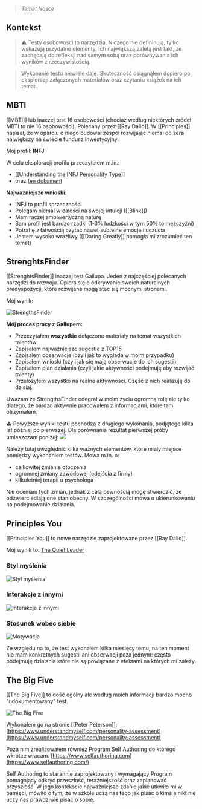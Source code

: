 > *Temet Nosce*

## Kontekst
> ⚠️ Testy osobowości to narzędzia. Niczego nie defininują, tylko wskazują przydatne elementy. Ich największą zaletą jest fakt, że zachęcają do refleksji nad samym sobą oraz porównywania ich wyników z rzeczywistością.

> Wykonanie testu niewiele daje. Skuteczność osiągnąłem dopiero po eksploracji załączonych materiałów oraz czytaniu książek na ich temat. 

## MBTI
[[MBTI]] lub inaczej test 16 osobowości (chociaż według niektórych źródeł MBTI to nie 16 osobowości). Polecany przez [[Ray Dalio]]. W [[Principles]] napisał, że w oparciu o niego budował zespół rozwijając niemal od zera największy na świecie fundusz inwestycyjny. 

Mój profil: **INFJ**

W celu eksploracji profilu przeczytałem m.in.:
- [[Understanding the INFJ Personality Type]]
- oraz [ten dokument](https://idigitalcitizen.files.wordpress.com/2011/02/infj-profile-counselor-protector-pdf2.pdf)

**Najważniejsze wnioski:**
- INFJ to profil sprzeczności
- Polegam niemal w całości na swojej intuicji ([[Blink]])
- Mam raczej ambiwertyczną naturę
- Sam profil jest bardzo rzadki (1-3% ludzkości w tym 50% to mężczyźni)
- Potrafię z łatwością czytać nawet subtelne emocje i uczucia
- Jestem wysoko wrażliwy ([[Daring Greatly]] pomogła mi zrozumieć ten temat)

## StrenghtsFinder
[[StrenghtsFinder]] inaczej test Gallupa. Jeden z najczęściej polecanych narzędzi do rozwoju. Opiera się o odkrywanie swoich naturalnych predyspozycji, które rozwijane mogą stać się mocnymi stronami. 

Mój wynik:

![StrengthsFinder](https://space.overment.com/m75PbJuix3DuFiQPHBW4/Screen-Shot-2021-08-16-02-59-51.png)

**Mój proces pracy z Gallupem:**
- Przeczytałem **wszystkie** dołączone materiały na temat wszystkich talentów.
- Zapisałem najważniejsze sugestie z TOP15
- Zapisałem obserwacje (czyli jak to wygląda w moim przypadku)
- Zapisałem wnioski (czyli jak się mają obserwacje do ich sugestii)
- Zapisałem plan działania (czyli jakie aktywności podejmuję aby rozwijać talenty)
- Przełożyłem wszystko na realne aktywności. Część z nich realizuję do dzisiaj.

Uważam że StrengthsFinder odegrał w moim życiu ogromną rolę ale tylko dlatego, że bardzo aktywnie pracowałem z informacjami, które tam otrzymałem.

⚠️ Powyższe wyniki testu pochodzą z drugiego wykonania, podjętego kilka lat później po pierwszej. Dla porównania rezultat pierwszej próby umieszczam poniżej: 
![](https://space.overment.com/Shared-Image-2021-11-09-00-59-54/Shared-Image-2021-11-09-00-59-54.png)

Należy tutaj uwzględnić kilka ważnych elementów, które miały miejsce pomiędzy wykonaniem testów. Mowa m.in. o:
- całkowitej zmianie otoczenia 
- ogromnej zmiany zawodowej (odejścia z firmy)
- kilkuletniej terapii u psychologa

Nie oceniam tych zmian, jednak z całą pewnością mogę stwierdzić, że odzwierciedlają one stan obecny. W szczególności mowa o ukierunkowaniu na podejmowanie działania. 

## Principles You
[[Principles You]] to nowe narzędzie zaprojektowane przez [[Ray Dalio]]. 

Mój wynik to: [The Quiet Leader](https://principlesyou.com/archetypes/quietleader)

### Styl myślenia
![Styl myślenia](https://space.overment.com/aFQcJRUurI4W5khloO7U/Screen-Shot-2021-08-19-23-25-19.png)

### Interakcje z innymi
![Interakcje z innymi](https://space.overment.com/UDTRF1vVI8AYNReKJSk5/Screen-Shot-2021-08-19-23-27-02.png)

### Stosunek wobec siebie
![Motywacja](https://space.overment.com/Jo2QCEdNIBtR0Y6wqi5B/Screen-Shot-2021-08-19-23-27-50.png)

Ze względu na to, że test wykonałem kilka miesięcy temu, na ten moment nie mam konkretnych sugestii ani obserwacji poza jednym: często podejmuję działania które nie są powiązane z efektami na których mi zależy. 

## The Big Five
[[The Big Five]] to dość ogólny ale według moich informacji bardzo mocno "udokumentowany" test. 

![The Big Five](https://space.overment.com/k4Yw6TJlr8gfmL1tLCjD/the-big-five.png)

Wykonałem go na stronie [[Peter Peterson]]: 
[https://www.understandmyself.com/personality-assessment](https://www.understandmyself.com/personality-assessment)

Poza nim zrealizowałem również Program Self Authoring do którego wkrótce wracam.
[https://www.selfauthoring.com](https://www.selfauthoring.com/)

Self Authoring to starannie zaprojektowany i wymagający Program pomagający odkryć przeszłość, teraźniejszość oraz zaplanować przyszłość. W jego kontekście najważniejsze zdanie jakie utkwiło mi w pamięci, mówiło o tym, że w szkole uczą nas tego jak pisać o kimś a nikt nie uczy nas prawdziwie pisać o sobie. 